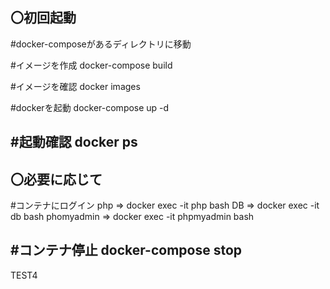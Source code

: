 〇初回起動
------------------------------------------------------------------
#docker-composeがあるディレクトリに移動

#イメージを作成
docker-compose build

#イメージを確認
docker images

#dockerを起動
docker-compose up -d

#起動確認
docker ps
------------------------------------------------------------------

〇必要に応じて
------------------------------------------------------------------
#コンテナにログイン
php => docker exec -it php bash
DB => docker exec -it db bash
phomyadmin => docker exec -it phpmyadmin bash

#コンテナ停止
docker-compose stop
------------------------------------------------------------------

TEST4